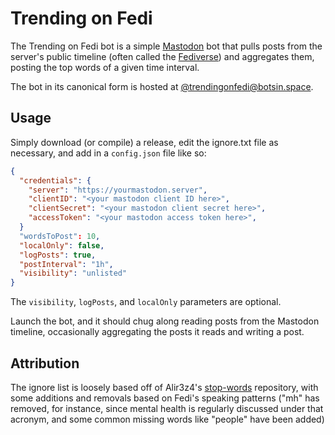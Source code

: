 # Trending on Fedi

The Trending on Fedi bot is a simple [Mastodon](https://joinmastodon.org/) bot that pulls posts from the server's public timeline (often called the [Fediverse](https://en.wikipedia.org/wiki/Fediverse)) and aggregates them, posting the top words of a given time interval.

The bot in its canonical form is hosted at [@trendingonfedi@botsin.space](https://botsin.space/@trendingonfedi).

## Usage

Simply download (or compile) a release, edit the ignore.txt file as necessary, and add in a `config.json` file like so:

```json
{
  "credentials": {
    "server": "https://yourmastodon.server",
    "clientID": "<your mastodon client ID here>",
    "clientSecret": "<your mastodon client secret here>",
    "accessToken": "<your mastodon access token here>",
  }
  "wordsToPost": 10,
  "localOnly": false,
  "logPosts": true,
  "postInterval": "1h",
  "visibility": "unlisted"
}
```

The `visibility`, `logPosts`, and `localOnly` parameters are optional.

Launch the bot, and it should chug along reading posts from the Mastodon timeline, occasionally aggregating the posts it reads and writing a post.

## Attribution

The ignore list is loosely based off of Alir3z4's [stop-words](https://github.com/Alir3z4/stop-words) repository, with some additions and removals based on Fedi's speaking patterns ("mh" has removed, for instance, since mental health is regularly discussed under that acronym, and some common missing words like "people" have been added)
